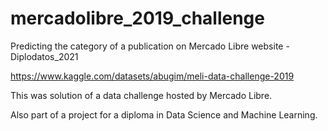 # mercadolibre_2019_challenge
Predicting the category of a publication on Mercado Libre website - Diplodatos_2021

https://www.kaggle.com/datasets/abugim/meli-data-challenge-2019

This was solution of a data challenge hosted by Mercado Libre.

Also part of a project for a diploma in Data Science and Machine Learning.
